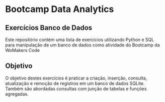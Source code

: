 # Bootcamp Data Analytics
## Exercícios Banco de Dados
Este repositório contém uma lista de exercícios utilizando Python e SQL para manipulação de um banco de dados como atividade do Bootcamp da WoMakers Code

## Objetivo

O objetivo destes exercícios é praticar a criação, inserção, consulta, atualização e remoção de registros em um banco de dados SQLite. Também são abordadas consultas com junção de tabelas e funções agregadas.
